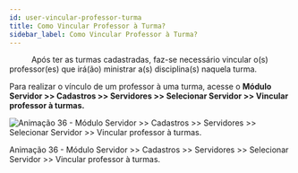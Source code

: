 ```yaml
---
id: user-vincular-professor-turma
title: Como Vincular Professor à Turma?
sidebar_label: Como Vincular Professor à Turma?
---
```


&nbsp;&nbsp;&nbsp;&nbsp;&nbsp;&nbsp;&nbsp;&nbsp;&nbsp;&nbsp;Após ter as turmas cadastradas, faz-se necessário vincular o(s) professor(es) que irá(ão) ministrar a(s) disciplina(s) naquela turma.

Para realizar o vínculo de um professor à uma turma, acesse o **Módulo Servidor >> Cadastros >> Servidores >> Selecionar Servidor >> Vincular professor à turmas.**

![Animação 36 - Módulo Servidor >> Cadastros >> Servidores >> Selecionar Servidor >> Vincular professor à turmas.](/img/user-docs/vincular_professor_a_turma.gif)

<p class="centerText">Animação 36 - Módulo Servidor >> Cadastros >> Servidores >> Selecionar Servidor >> Vincular professor à turmas.</p>